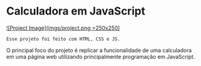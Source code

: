 # Calculadora em JavaScript

[![Project Image](imgs/project.png =250x250)](https://web-calculator-js.herokuapp.com)

`Esse projeto foi feito com HTML, CSS e JS.`

O principal foco do projeto é replicar a funcionalidade de uma calculadora em uma página web utilizando principalmente programação em JavaScript.